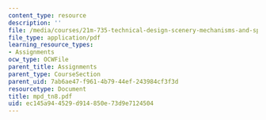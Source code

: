 ```yaml
---
content_type: resource
description: ''
file: /media/courses/21m-735-technical-design-scenery-mechanisms-and-special-effects-spring-2004/ec145a944529d914850e73d9e7124504_mpd_tn8.pdf
file_type: application/pdf
learning_resource_types:
- Assignments
ocw_type: OCWFile
parent_title: Assignments
parent_type: CourseSection
parent_uid: 7ab6ae47-f961-4b79-44ef-243984cf3f3d
resourcetype: Document
title: mpd_tn8.pdf
uid: ec145a94-4529-d914-850e-73d9e7124504
---
```

